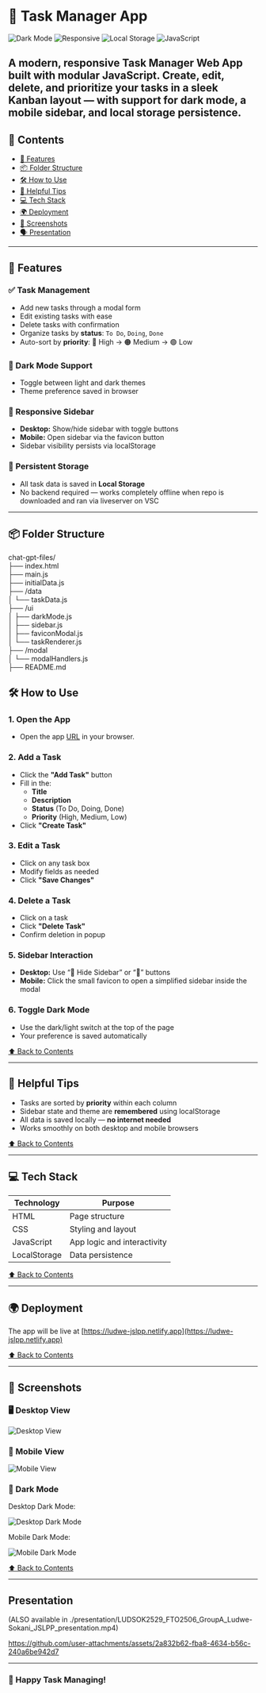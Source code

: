 # 📝 Task Manager App

![Dark Mode](https://img.shields.io/badge/Dark%20Mode-Enabled-brightgreen)
![Responsive](https://img.shields.io/badge/Responsive-Yes-blue)
![Local Storage](https://img.shields.io/badge/Storage-Local-orange)
![JavaScript](https://img.shields.io/badge/Built%20With-JavaScript-yellow)

A modern, responsive **Task Manager Web App** built with modular JavaScript. Create, edit, delete, and prioritize your tasks in a sleek Kanban layout — with support for **dark mode**, **a mobile sidebar**, and **local storage** persistence.
---

## 🧭 Contents


- [🚀 Features](#-features)
- [📦 Folder Structure](#-folder-structure)
- [🛠️ How to Use](#️-how-to-use)
- [🧠 Helpful Tips](#-helpful-tips)
- [💻 Tech Stack](#-tech-stack)
- [🌍 Deployment](#-deployment)
- [📸 Screenshots](#-screenshots)
- [🗣️ Presentation](#-presentation)
  
---

## 🚀 Features

### ✅ Task Management

- Add new tasks through a modal form
- Edit existing tasks with ease
- Delete tasks with confirmation
- Organize tasks by **status**: `To Do`, `Doing`, `Done`
- Auto-sort by **priority**: 🔴 High → 🟠 Medium → 🟢 Low

### 🌙 Dark Mode Support

- Toggle between light and dark themes
- Theme preference saved in browser

### 📱 Responsive Sidebar

- **Desktop:** Show/hide sidebar with toggle buttons
- **Mobile:** Open sidebar via the favicon button
- Sidebar visibility persists via localStorage

### 💾 Persistent Storage

- All task data is saved in **Local Storage**
- No backend required — works completely offline when repo is downloaded and ran via liveserver on VSC

---

## 📦 Folder Structure

chat-gpt-files/</br>
├── index.html</br>
├── main.js</br>
├── initialData.js</br>
├── /data</br>
│ └── taskData.js</br>
├── /ui</br>
│ ├── darkMode.js</br>
│ ├── sidebar.js</br>
│ ├── faviconModal.js</br>
│ └── taskRenderer.js</br>
├── /modal</br>
│ └── modalHandlers.js</br>
├── README.md</br>

## 🛠️ How to Use

### 1. **Open the App**

- Open the app [URL](https://ludwe-jslpp.netlify.app) in your browser.

### 2. **Add a Task**

- Click the **"Add Task"** button
- Fill in the:
  - **Title**
  - **Description**
  - **Status** (To Do, Doing, Done)
  - **Priority** (High, Medium, Low)
- Click **"Create Task"**

### 3. **Edit a Task**

- Click on any task box
- Modify fields as needed
- Click **"Save Changes"**

### 4. **Delete a Task**

- Click on a task
- Click **"Delete Task"**
- Confirm deletion in popup

### 5. **Sidebar Interaction**

- **Desktop:** Use “🚫 Hide Sidebar” or “👀” buttons
- **Mobile:** Click the small favicon to open a simplified sidebar inside the modal

### 6. **Toggle Dark Mode**

- Use the dark/light switch at the top of the page
- Your preference is saved automatically

[⬆️ Back to Contents](#-Contents)

---

## 🧠 Helpful Tips

- Tasks are sorted by **priority** within each column
- Sidebar state and theme are **remembered** using localStorage
- All data is saved locally — **no internet needed**
- Works smoothly on both desktop and mobile browsers

[⬆️ Back to Contents](#-Contents)

---

## 💻 Tech Stack

| Technology   | Purpose                     |
| ------------ | --------------------------- |
| HTML         | Page structure              |
| CSS          | Styling and layout          |
| JavaScript   | App logic and interactivity |
| LocalStorage | Data persistence            |

[⬆️ Back to Contents](#-Contents)

---

## 🌍 Deployment

The app will be live at [https://ludwe-jslpp.netlify.app](https://ludwe-jslpp.netlify.app)

[⬆️ Back to Contents](#-Contents)

---

## 📸 Screenshots

### 🖥️ Desktop View

![Desktop View](./screenshots/Laptop-light.jpg?raw=true "Desktop View")

### 📱 Mobile View

![Mobile View](/screenshots/Mobile-light.jpg?raw=true "Mobile View")

### 🌙 Dark Mode

Desktop Dark Mode:

![Desktop Dark Mode](/screenshots/Laptop-dark.jpg?raw=true "Desktop Dark Mode")

Mobile Dark Mode:

![Mobile Dark Mode](/screenshots/Mobile-dark.jpg?raw=true "Mobile Dark Mode")

[⬆️ Back to Contents](#-Contents)

---

## Presentation

(ALSO available in ./presentation/LUDSOK2529_FTO2506_GroupA_Ludwe-Sokani_JSLPP_presentation.mp4)

https://github.com/user-attachments/assets/2a832b62-fba8-4634-b56c-240a6be942d7



---

### 👋 Happy Task Managing!
